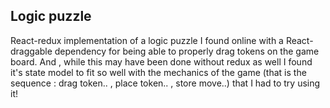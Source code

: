 ## Logic puzzle

React-redux implementation of a logic puzzle I found online with a React-draggable dependency for being able to properly drag tokens on the game board. And , while this may have been done without redux as well I found it's state model to fit so well with the mechanics of the game (that is the sequence : drag token.. , place token.. , store move..) that I had to try using it!
